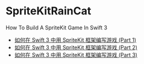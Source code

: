# SpriteKitRainCat
How To Build A SpriteKit Game In Swift 3



- [如何在 Swift 3 中用 SpriteKit 框架编写游戏 (Part 1)](https://juejin.im/entry/585b7cc18d6d810065d2905e)
- [如何在 Swift 3 中用 SpriteKit 框架编写游戏 (Part 2)](https://juejin.im/entry/5860d2e4128fe1006dfbb962)
- [如何在 Swift 3 中用 SpriteKit 框架编写游戏 (Part 3)](https://juejin.im/entry/586d359a128fe1006661e361)